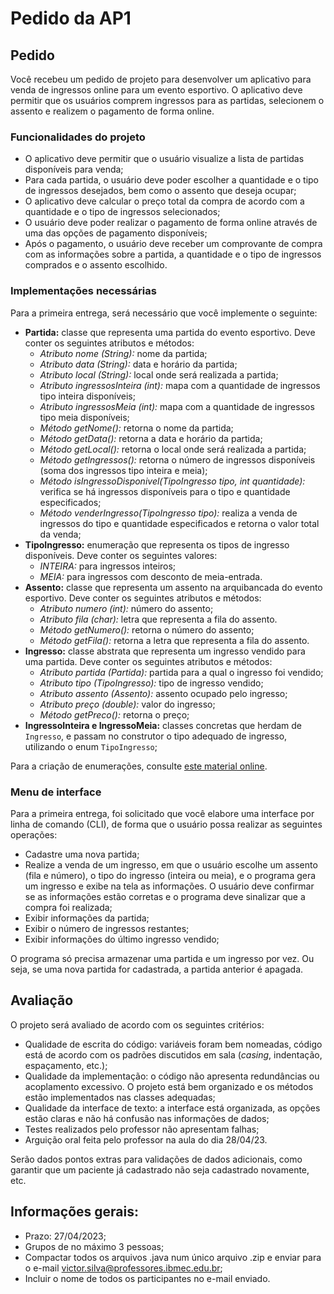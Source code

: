 # Pedido da AP1

## Pedido

Você recebeu um pedido de projeto para desenvolver um aplicativo para venda de ingressos online para um evento esportivo. O aplicativo deve permitir que os usuários comprem ingressos para as partidas, selecionem o assento e realizem o pagamento de forma online.

### Funcionalidades do projeto

* O aplicativo deve permitir que o usuário visualize a lista de partidas disponíveis para venda;
* Para cada partida, o usuário deve poder escolher a quantidade e o tipo de ingressos desejados, bem como o assento que deseja ocupar;
* O aplicativo deve calcular o preço total da compra de acordo com a quantidade e o tipo de ingressos selecionados;
* O usuário deve poder realizar o pagamento de forma online através de uma das opções de pagamento disponíveis;
* Após o pagamento, o usuário deve receber um comprovante de compra com as informações sobre a partida, a quantidade e o tipo de ingressos comprados e o assento escolhido.

### Implementações necessárias

Para a primeira entrega, será necessário que você implemente o seguinte:

* **Partida:** classe que representa uma partida do evento esportivo. Deve conter os seguintes atributos e métodos:
    * *Atributo nome (String):* nome da partida;
    * *Atributo data (String):* data e horário da partida;
    * *Atributo local (String):* local onde será realizada a partida;
    * *Atributo ingressosInteira (int):* mapa com a quantidade de ingressos tipo inteira disponíveis;
    * *Atributo ingressosMeia (int):* mapa com a quantidade de ingressos tipo meia disponíveis;
    * *Método getNome():* retorna o nome da partida;
    * *Método getData():* retorna a data e horário da partida;
    * *Método getLocal():* retorna o local onde será realizada a partida;
    * *Método getIngressos():* retorna o número de ingressos disponíveis (soma dos ingressos tipo inteira e meia);
    * *Método isIngressoDisponivel(TipoIngresso tipo, int quantidade):* verifica se há ingressos disponíveis para o tipo e quantidade especificados;
    * *Método venderIngresso(TipoIngresso tipo):* realiza a venda de ingressos do tipo e quantidade especificados e retorna o valor total da venda;
* **TipoIngresso:** enumeração que representa os tipos de ingresso disponíveis. Deve conter os seguintes valores:
    * *INTEIRA:* para ingressos inteiros;
    * *MEIA:* para ingressos com desconto de meia-entrada.
* **Assento:** classe que representa um assento na arquibancada do evento esportivo. Deve conter os seguintes atributos e métodos:
    * *Atributo numero (int):* número do assento;
    * *Atributo fila (char):* letra que representa a fila do assento.
    * *Método getNumero():* retorna o número do assento;
    * *Método getFila():* retorna a letra que representa a fila do assento.
* **Ingresso:** classe abstrata que representa um ingresso vendido para uma partida. Deve conter os seguintes atributos e métodos:
    * *Atributo partida (Partida):* partida para a qual o ingresso foi vendido;
    * *Atributo tipo (TipoIngresso):* tipo de ingresso vendido;
    * *Atributo assento (Assento):* assento ocupado pelo ingresso;
    * *Atributo preço (double):* valor do ingresso;
    * *Método getPreco():* retorna o preço;
* **IngressoInteira e IngressoMeia:** classes concretas que herdam de `Ingresso`, e passam no construtor o tipo adequado de ingresso, utilizando o enum `TipoIngresso`;

Para a criação de enumerações, consulte [este material online](https://www.devmedia.com.br/enums-no-java/38764).

### Menu de interface

Para a primeira entrega, foi solicitado que você elabore uma interface por linha de comando (CLI), de forma que o usuário possa realizar as seguintes operações:

* Cadastre uma nova partida;
* Realize a venda de um ingresso, em que o usuário escolhe um assento (fila e número), o tipo do ingresso (inteira ou meia), e o programa gera um ingresso e exibe na tela as informações. O usuário deve confirmar se as informações estão corretas e o programa deve sinalizar que a compra foi realizada;
* Exibir informações da partida;
* Exibir o número de ingressos restantes;
* Exibir informações do último ingresso vendido;

O programa só precisa armazenar uma partida e um ingresso por vez. Ou seja, se uma nova partida for cadastrada, a partida anterior é apagada.

## Avaliação

O projeto será avaliado de acordo com os seguintes critérios:

* Qualidade de escrita do código: variáveis foram bem nomeadas, código está de acordo com os padrões discutidos em sala (_casing_, indentação, espaçamento, etc.);
* Qualidade da implementação: o código não apresenta redundâncias ou acoplamento excessivo. O projeto está bem organizado e os métodos estão implementados nas classes adequadas;
* Qualidade da interface de texto: a interface está organizada, as opções estão claras e não há confusão nas informações de dados;
* Testes realizados pelo professor não apresentam falhas;
* Arguição oral feita pelo professor na aula do dia 28/04/23.

Serão dados pontos extras para validações de dados adicionais, como garantir que um paciente já cadastrado não seja cadastrado novamente, etc.

## Informações gerais:

* Prazo: 27/04/2023;
* Grupos de no máximo 3 pessoas;
* Compactar todos os arquivos .java num único arquivo .zip e enviar para o e-mail victor.silva@professores.ibmec.edu.br;
* Incluir o nome de todos os participantes no e-mail enviado.
